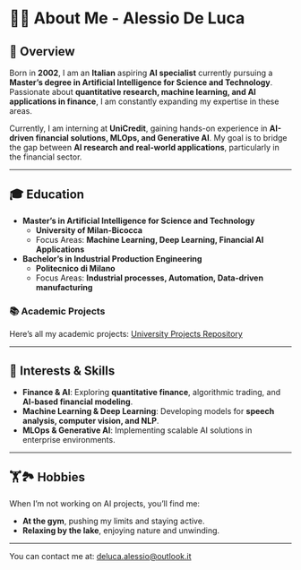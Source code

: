 # 👨‍🎓 About Me - Alessio De Luca  

## 🌟 Overview  
Born in **2002**, I am an **Italian** aspiring **AI specialist** currently pursuing a **Master’s degree in Artificial Intelligence for Science and Technology**. Passionate about **quantitative research, machine learning, and AI applications in finance**, I am constantly expanding my expertise in these areas.

Currently, I am interning at **UniCredit**, gaining hands-on experience in **AI-driven financial solutions, MLOps, and Generative AI**. My goal is to bridge the gap between **AI research and real-world applications**, particularly in the financial sector.

---

## 🎓 Education  
- **Master’s in Artificial Intelligence for Science and Technology**  
  - **University of Milan-Bicocca**  
  - Focus Areas: **Machine Learning, Deep Learning, Financial AI Applications**  
- **Bachelor’s in Industrial Production Engineering**  
  - **Politecnico di Milano**  
  - Focus Areas: **Industrial processes, Automation, Data-driven manufacturing**
### 📚 Academic Projects  
Here’s all my academic projects: [University Projects Repository](https://github.com/AlessioDLuca/university-projects)  

---

## 🌟 Interests & Skills  
- **Finance & AI**: Exploring **quantitative finance**, algorithmic trading, and **AI-based financial modeling**.  
- **Machine Learning & Deep Learning**: Developing models for **speech analysis, computer vision, and NLP**.  
- **MLOps & Generative AI**: Implementing scalable AI solutions in enterprise environments.  

---

## 🏋️🏞️ Hobbies  
When I’m not working on AI projects, you’ll find me:  
- **At the gym**, pushing my limits and staying active.  
- **Relaxing by the lake**, enjoying nature and unwinding.  

---
You can contact me at: deluca.alessio@outlook.it


